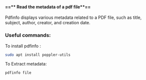 #### ==** Read the metadata of a pdf file**==

Pdfinfo displays various metadata related to a PDF file, such as title, subject, author, creator, and creation date.

### Useful commands:

To install pdfinfo :

```bash
sudo apt install poppler-utils
```

To Extract metadata:

```bash
pdfinfo file
```